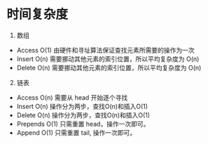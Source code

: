 # 时间复杂度

1. 数组
* Access O(1) 由硬件和寻址算法保证查找元素所需要的操作为一次
* Insert O(n) 需要挪动其他元素的索引位置，所以平均复杂度为 O(n)
* Delete O(n) 需要挪动其他元素的索引位置，所以平均复杂度为 O(n)

2. 链表
* Access O(n) 需要从 head 开始逐个寻找
* Insert O(n) 操作分为两步，查找O(n)和插入O(1)
* Delete O(n) 操作分为两步，查找O(n)和插入O(1)
* Prepends O(1) 只需重置 head，操作一次即可。
* Append O(1)   只需重置 tail, 操作一次即可。
